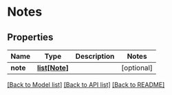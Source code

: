# Notes

## Properties
Name | Type | Description | Notes
------------ | ------------- | ------------- | -------------
**note** | [**list[Note]**](Note.md) |  | [optional] 

[[Back to Model list]](../README.md#documentation-for-models) [[Back to API list]](../README.md#documentation-for-api-endpoints) [[Back to README]](../README.md)


